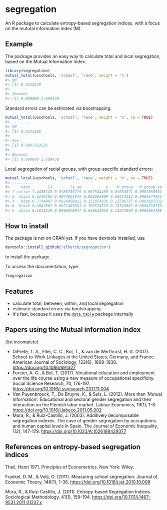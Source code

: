 <!-- README.md is generated from README.Rmd. Please edit that file -->
segregation
===========

An R package to calculate entropy-based segregation indices, with a focus on the mututal information index (M).

Example
-------

The package provides an easy way to calculate total and local segregation, based on the Mutual Information Index.

``` r
library(segregation)
mutual_total(usschools, 'school', 'race', weight = 'n')
#> $M
#> [1] 0.4215239
#> 
#> $bounds
#> [1] 0.000000 1.609438
```

Standard errors can be estimated via boostrapping:

``` r
mutual_total(usschools, 'school', 'race', weight = 'n', se = TRUE)
#> ..........
#> $M
#> [1] 0.4255106
#> 
#> $se
#> [1] 0.0007533536
#> 
#> $bounds
#> [1] 0.000000 1.609438
```

Local segregation of racial groups, with group-specific standard errors:

``` r
mutual_local(usschools, 'school', 'race', weight = 'n', se = TRUE)
#> ..........
#>     race        ls        ls_se           p    M_group   M_group_se
#> 1 native 1.4436245 0.0180736219 0.007544469 0.01083071 0.0001080501
#> 2  asian 0.6219305 0.0044934643 0.022693809 0.01414213 0.0001944925
#> 3   hisp 0.7784047 0.0024908422 0.151554936 0.11796737 0.0003087502
#> 4  black 0.8842662 0.0021405881 0.189574729 0.16743601 0.0004716178
#> 5  white 0.1831239 0.0006878947 0.628632058 0.11515859 0.0003661788
```

How to install
--------------

The package is not on CRAN yet. If you have devtools installed, use

``` r
devtools::install_github("elbersb/segregation") 
```

to install the package.

To access the documentation, type

``` r
?segregation
```

Features
--------

-   calculate total, between, within, and local segregation
-   estimate standard errors via bootstrapping
-   it's fast, because it uses the [`data.table`](https://github.com/Rdatatable/data.table/wiki) package internally

Papers using the Mutual information index
-----------------------------------------

(list incomplete)

-   DiPrete, T. A., Eller, C. C., Bol, T., & van de Werfhorst, H. G. (2017). School-to-Work Linkages in the United States, Germany, and France. American Journal of Sociology, 122(6), 1869-1938. <https://doi.org/10.1086/691327>
-   Forster, A. G., & Bol, T. (2017). Vocational education and employment over the life course using a new measure of occupational specificity. Social Science Research, 70, 176-197. <https://doi.org/10.1016/j.ssresearch.2017.11.004>
-   Van Puyenbroeck, T., De Bruyne, K., & Sels, L. (2012). More than ‘Mutual Information’: Educational and sectoral gender segregation and their interaction on the Flemish labor market. Labour Economics, 19(1), 1-8. <https://doi.org/10.1016/j.labeco.2011.05.002>
-   Mora, R., & Ruiz-Castillo, J. (2003). Additively decomposable segregation indexes. The case of gender segregation by occupations and human capital levels in Spain. The Journal of Economic Inequality, 1(2), 147-179. <https://doi.org/10.1023/A:1026198429377>

References on entropy-based segregation indices
-----------------------------------------------

Theil, Henri 1971. Principles of Econometrics. New York: Wiley.

Frankel, D. M., & Volij, O. (2011). Measuring school segregation. Journal of Economic Theory, 146(1), 1-38. <https://doi.org/10.1016/j.jet.2010.10.008>

Mora, R., & Ruiz-Castillo, J. (2011). Entropy-based Segregation Indices. Sociological Methodology, 41(1), 159–194. <https://doi.org/10.1111/j.1467-9531.2011.01237.x>
